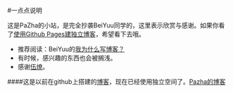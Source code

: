 #一点点说明

这是PaZha的小站，是完全抄袭BeiYuu同学的，这里表示欣赏与感谢。如果你看了[使用Github Pages建独立博客](http://beiyuu.com/github-pages/)，希望看下去哦。
* 推荐阅读：BeiYuu的[我为什么写博客？](http://beiyuu.com/why-blog/)
* 有时候，感兴趣的东西也会被搁浅。
* 感谢[伍燎](https://github.com/wuliao518/)。


####这是以前在github上搭建的[博客](http://pazha.github.io)，现在已经使用独立空间了。[Pazha的博客](http://inslow.com)
